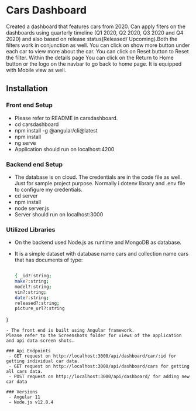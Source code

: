 # Cars Dashboard
 Created a dashboard that features cars from 2020. Can apply fiters on the dashboards using 
 quarterly timeline (Q1 2020, Q2 2020, Q3 2020 and Q4 2020) and also based on release status(Released/ Upcoming).Both the filters work in conjunction as well. You can click on show more button under each car to view more about the car. You can click on Reset button to Reset the filter. Within the details page You can click on the Return to Home button or the logo on the navbar to go back to home page. It is equipped with Mobile view as well.

## Installation
### Front end Setup
  - Please refer to README in carsdashboard.
  - cd carsdashboard
  - npm install -g @angular/cli@latest
  - npm install
  - ng serve
  - Application should run on localhost:4200
### Backend end Setup 
  - The database is on cloud. The credentials are in the code file as well. Just for sample project purpose. Normally i dotenv library and .env file to configure my credentials.
  - cd server
  - npm install
  - node server.js
  - Server should run on localhost:3000
### Utilized Libraries
- On the backend used Node.js as runtime and MongoDB as database.
- It is a simple dataset with database name cars and collection name cars that has documents of type: 

  ```sh

  { _id?:string;
  make?:string;
  model?:string;
  vin?:string;
  date?:string;
  released?:string;
  picture_url?:string
 }

```
- The front end is built using Angular framework.
Please refer to the Screenshots folder for views of the application and api data screen shots.

### Api Endpoints
 - GET request on http://localhost:3000/api/dashboard/car/:id for getting individual car data.
 - GET request on http://localhost:3000/api/dashboard/cars for getting all cars data.
 - POST request on http://localhost:3000/api/dashboard/ for adding new car data

### Versions
 - Angular 11
 - Node.js v12.8.4